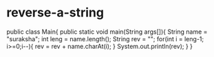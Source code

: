 # reverse-a-string
public class Main{
    public static void main(String args[]){
        String name = "suraksha";
        int leng = name.length();
        String rev = "";
        for(int i = leng-1; i>=0;i--){
            rev = rev + name.charAt(i);
        }
        System.out.println(rev);
    }
}
